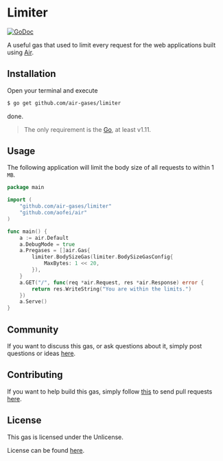 # Limiter

[![GoDoc](https://godoc.org/github.com/air-gases/limiter?status.svg)](https://godoc.org/github.com/air-gases/limiter)

A useful gas that used to limit every request for the web applications built
using [Air](https://github.com/aofei/air).

## Installation

Open your terminal and execute

```bash
$ go get github.com/air-gases/limiter
```

done.

> The only requirement is the [Go](https://golang.org), at least v1.11.

## Usage

The following application will limit the body size of all requests to within 1
`MB`.

```go
package main

import (
	"github.com/air-gases/limiter"
	"github.com/aofei/air"
)

func main() {
	a := air.Default
	a.DebugMode = true
	a.Pregases = []air.Gas{
		limiter.BodySizeGas(limiter.BodySizeGasConfig{
			MaxBytes: 1 << 20,
		}),
	}
	a.GET("/", func(req *air.Request, res *air.Response) error {
		return res.WriteString("You are within the limits.")
	})
	a.Serve()
}
```

## Community

If you want to discuss this gas, or ask questions about it, simply post
questions or ideas [here](https://github.com/air-gases/limiter/issues).

## Contributing

If you want to help build this gas, simply follow
[this](https://github.com/air-gases/limiter/wiki/Contributing) to send pull
requests [here](https://github.com/air-gases/limiter/pulls).

## License

This gas is licensed under the Unlicense.

License can be found [here](LICENSE).
